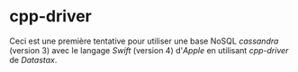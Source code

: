 # cpp-driver

Ceci est une première tentative pour utiliser une base NoSQL *cassandra* (version 3) avec le langage *Swift* (version 4) d'*Apple*
en utilisant *cpp-driver* de *Datastax*.
